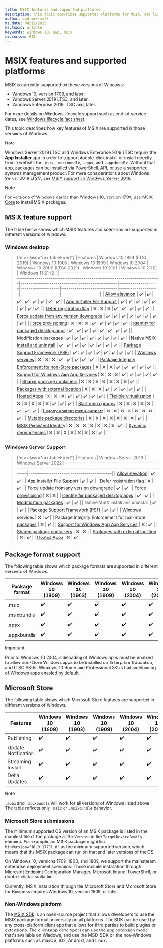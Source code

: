 ```yaml
---
title: MSIX features and supported platforms 
description: This topic describes supported platforms for MSIX, and lists feature additions by release. 
author: andreww-msft
ms.date: 04/11/2023
ms.topic: article
keywords: windows 10, uwp, msix
ms.custom: RS5
---
```


# MSIX features and supported platforms

MSIX is currently supported on these versions of Windows:

* Windows 10, version 1709, and later.
* Windows Server 2019 LTSC, and later.
* Windows Enterprise 2019 LTSC and, later.

For more details on Windows lifecycle support such as end-of-service dates, see [Windows lifecycle fact sheet](https://support.microsoft.com/help/13853/windows-lifecycle-fact-sheet).

This topic describes how key features of MSIX are supported in those versions of Windows.

> [!NOTE]
> Windows Server 2019 LTSC and Windows Enterprise 2019 LTSC require the **App Installer** app in order to support double-click install or install directly from a website for `.msix`, `.msixbundle`, `.appx`, and `.appxbundle`. Without that app, packages can be installed via PowerShell, API, or use a supported systems management product. For more considerations about Windows Server 2019 LTSC, see [MSIX support on Windows Server 2019](/windows/msix/msix-server-2019).

> [!NOTE]
> For versions of Windows earlier than Windows 10, version 1709, use [MSIX Core](msix-core/msixcore.md) to install MSIX packages.

## MSIX feature support

The table below shows which MSIX features and scenarios are supported in different versions of Windows.

### Windows desktop


> [!div class="mx-tableFixed"]
| Features                                                                                                                  | Windows 10 1809 (LTSC 2019) | Windows 10 1903    | Windows 10 1909    | Windows 10 2004    | Windows 10 20H2 (LTSC 2021) | Windows 10 21H1    | Windows 10 21H2    | Windows 11 21H2    |
|---------------------------------------------------------------------------------------------------------------------------|-----------------------------|--------------------|--------------------|--------------------|-----------------------------|--------------------|--------------------|--------------------|
| [Allow elevation](/windows/uwp/packaging/app-capability-declarations)                                                     | :heavy_check_mark:          | :heavy_check_mark: | :heavy_check_mark: | :heavy_check_mark: | :heavy_check_mark:          | :heavy_check_mark: | :heavy_check_mark: | :heavy_check_mark: |
| [App Installer File Support](app-installer/installing-windows10-apps-web.md)                                              | :heavy_check_mark:          | :heavy_check_mark: | :heavy_check_mark: | :heavy_check_mark: | :heavy_check_mark:          | :heavy_check_mark: | :heavy_check_mark: | :heavy_check_mark: |
| [Defer registration flag](desktop/managing-your-msix-deployment-update.md)                                                | :x:                         | :x:                | :x:                | :heavy_check_mark: | :heavy_check_mark:          | :heavy_check_mark: | :heavy_check_mark: | :heavy_check_mark: |
| [Force update from any version downgrade](/windows/msix/desktop/managing-your-msix-deployment-targetdevices#upgrade-downgrade-and-architecture-considerations)                         | :heavy_check_mark:          | :heavy_check_mark: | :heavy_check_mark: | :heavy_check_mark: | :heavy_check_mark:          | :heavy_check_mark: | :heavy_check_mark: | :heavy_check_mark: |
| [Force provisioning](desktop/deploy-preinstalled-apps.md#provisioning-packages)        | :x:                         | :x:                | :x:                | :heavy_check_mark: | :heavy_check_mark:          | :heavy_check_mark: | :heavy_check_mark: | :heavy_check_mark: |
| [Identity for packaged desktop apps](package/persistent-identity.md)                                                                                        | :heavy_check_mark:          | :heavy_check_mark: | :heavy_check_mark: | :heavy_check_mark: | :heavy_check_mark:          | :heavy_check_mark: | :heavy_check_mark: | :heavy_check_mark: |
| [Modification packages](modification-packages.md)                                                                         | :heavy_check_mark:          | :heavy_check_mark: | :heavy_check_mark: | :heavy_check_mark: | :heavy_check_mark:          | :heavy_check_mark: | :heavy_check_mark: | :heavy_check_mark: |
| [Native MSIX install and uninstall](packaging-tool/know-your-installer.md)                                                                                         | :heavy_check_mark:          | :heavy_check_mark: | :heavy_check_mark: | :heavy_check_mark: | :heavy_check_mark:          | :heavy_check_mark: | :heavy_check_mark: | :heavy_check_mark: |
| [Package Support Framework (PSF)](psf/package-support-framework-overview.md)                                              | :heavy_check_mark:          | :heavy_check_mark: | :heavy_check_mark: | :heavy_check_mark: | :heavy_check_mark:          | :heavy_check_mark: | :heavy_check_mark: | :heavy_check_mark: |
| [Windows services](packaging-tool/convert-an-installer-with-services.md)                                                  | :x:                         | :x:                | :x:                | :heavy_check_mark: | :heavy_check_mark:          | :heavy_check_mark: | :heavy_check_mark: | :heavy_check_mark: |
| [Package Integrity Enforcement for non-Store packages](package/signing-package-overview.md#package-integrity-enforcement) | :x:                         | :x:                | :x:                | :heavy_check_mark: | :heavy_check_mark:          | :heavy_check_mark: | :heavy_check_mark: | :heavy_check_mark: |
| [Support for Windows App App Services](package/app-package-formats.md#app-services)         | :x:                         | :x:                | :x:                | :heavy_check_mark: | :heavy_check_mark:          | :heavy_check_mark: | :heavy_check_mark: | :heavy_check_mark: |
| [Shared package containers](manage/shared-package-container.md)                             | :x:                         | :x:                | :x:                | :x:                | :x:                         | :x:                | :x:                | :heavy_check_mark: |
| [Packages with external location](/windows/apps/desktop/modernize/grant-identity-to-nonpackaged-apps)                                     | :x:                         | :x:                | :x:                | :heavy_check_mark: | :heavy_check_mark: | :heavy_check_mark: | :heavy_check_mark: | :heavy_check_mark: |
| [Hosted Apps](/windows/uwp/launch-resume/hosted-apps)                                                                     | :x:                         | :x:                | :x:                | :heavy_check_mark: | :heavy_check_mark: | :heavy_check_mark: | :heavy_check_mark: | :heavy_check_mark: |
| [Flexible virtualization](desktop/flexible-virtualization.md) | :x:                         | :x:                | :x:                | :x: | :x:          | :heavy_check_mark: | :heavy_check_mark: | :heavy_check_mark: |
| [Start menu groups](packaging-tool/create-start-group.md) | :x:                         | :x:                | :x:                | :x: | :x:          | :heavy_check_mark: | :heavy_check_mark: | :heavy_check_mark: |
| [Legacy context menu support](packaging-tool/support-legacy-context-menus.md) | :x:                         | :x:                | :x:                | :x: | :x:          |  :x:  |  :x:  | :heavy_check_mark: |
| [Mutable package directories](manage/create-directory.md) | :x:                         | :x:                | :x:                | :x: | :x:          |  :x:  |  :x:  | :heavy_check_mark: |
| [MSIX Persistent Identity](package/persistent-identity.md) | :x:                         | :x:                | :x:                | :x: | :x:          |  :x:  |  :x:  | :heavy_check_mark: |
| [Dynamic dependencies](/windows/apps/desktop/modernize/framework-packages/use-the-dynamic-dependency-api) | :x:                         | :x:                | :x:                | :x: | :x:          |  :x:  |  :x:  | :heavy_check_mark: |

### Windows Server Support

> [!div class="mx-tableFixed"]
| Features                                                                                                                  | Windows Server 2019 | Windows Server 2022 |
|---------------------------------------------------------------------------------------------------------------------------|---------------------|---------------------|
| [Allow elevation](/windows/uwp/packaging/app-capability-declarations)                                                     | :heavy_check_mark:  | :heavy_check_mark:  |
| [App Installer File Support](app-installer/installing-windows10-apps-web.md)                                              | :heavy_check_mark:  | :heavy_check_mark:  |
| [Defer registration flag](desktop/managing-your-msix-deployment-update.md)                                                | :x:                 | :heavy_check_mark:  |
| [Force update from any version downgrade](desktop/managing-your-msix-deployment-targetdevices.md)                         | :heavy_check_mark:  | :heavy_check_mark:  |
| [Force provisioning](desktop/deploy-preinstalled-apps.md#provisioning-packages)                                                                 | :x:                 | :x:                 |
| [Identity for packaged desktop apps](package/persistent-identity.md)                                                      | :heavy_check_mark:  | :heavy_check_mark:  |
| [Modification packages](modification-packages.md)                                                                         | :heavy_check_mark:  | :heavy_check_mark:  |
| Native MSIX install and uninstall                                                                                         | :heavy_check_mark:  | :heavy_check_mark:  |
| [Package Support Framework (PSF)](psf/package-support-framework-overview.md)                                              | :heavy_check_mark:  | :heavy_check_mark:  |
| [Windows services](packaging-tool/convert-an-installer-with-services.md)                                                  | :x:                 | :heavy_check_mark:                 |
| [Package Integrity Enforcement for non-Store packages](package/signing-package-overview.md#package-integrity-enforcement) | :x:                 | :heavy_check_mark:                 |
| [Support for Windows App App Services](package/app-package-formats.md#app-services)                                      | :x:                 | :heavy_check_mark:                 |
| [Shared package containers](manage/shared-package-container.md)                                                           | :x:                 | :x:                 |
| [Packages with external location](/windows/apps/desktop/modernize/grant-identity-to-nonpackaged-apps)                                     | :x:                 | :heavy_check_mark:  |
| [Hosted Apps](/windows/uwp/launch-resume/hosted-apps)                                                                     | :x:                 | :heavy_check_mark:  |

## Package format support

The following table shows which package formats are supported in different versions of Windows.

| Package format | Windows 10 (1809)  | Windows 10 (1903)  | Windows 10 (1909)  | Windows 10 (2004)  | Windows 10 (20H2)  | Windows 10 (21H1)  | Windows 10 (21H2)  | Windows 11 (21H2)  |
|----------------|--------------------|--------------------|--------------------|--------------------|--------------------|--------------------|--------------------|--------------------|
| .msix          | :heavy_check_mark: | :heavy_check_mark: | :heavy_check_mark: | :heavy_check_mark: | :heavy_check_mark: | :heavy_check_mark: | :heavy_check_mark: | :heavy_check_mark: |
| .msixbundle    | :heavy_check_mark: | :heavy_check_mark: | :heavy_check_mark: | :heavy_check_mark: | :heavy_check_mark: | :heavy_check_mark: | :heavy_check_mark: | :heavy_check_mark: |
| .appx          | :heavy_check_mark: | :heavy_check_mark: | :heavy_check_mark: | :heavy_check_mark: | :heavy_check_mark: | :heavy_check_mark: | :heavy_check_mark: | :heavy_check_mark: |
| .appxbundle    | :heavy_check_mark: | :heavy_check_mark: | :heavy_check_mark: | :heavy_check_mark: | :heavy_check_mark: | :heavy_check_mark: | :heavy_check_mark: | :heavy_check_mark: |

> [!Important]
> Prior to Windows 10 2004, sideloading of Windows apps must be enabled to allow non-Store Windows apps to be installed on Enterprise, Education, and LTSC SKUs. Windows 10 Home and Professional SKUs had sideloading of Windows apps enabled by default.

## Microsoft Store

The following table shows which Microsoft Store features are supported in different versions of Windows.

| Features            | Windows 10 (1809)  | Windows 10 (1903)  | Windows 10 (1909)  | Windows 10 (2004)  | Windows 10 (20H2)  | Windows 10 (21H1)  | Windows 10 (21H2)  | Windows 11 (21H2)  |
|---------------------|--------------------|--------------------|--------------------|--------------------|--------------------|--------------------|--------------------|--------------------|
| Publishing          | :heavy_check_mark: | :heavy_check_mark: | :heavy_check_mark: | :heavy_check_mark: | :heavy_check_mark: | :heavy_check_mark: | :heavy_check_mark: | :heavy_check_mark: |
| Update Notification | :heavy_check_mark: | :heavy_check_mark: | :heavy_check_mark: | :heavy_check_mark: | :heavy_check_mark: | :heavy_check_mark: | :heavy_check_mark: | :heavy_check_mark: |
| Streaming Install   | :heavy_check_mark: | :heavy_check_mark: | :heavy_check_mark: | :heavy_check_mark: | :heavy_check_mark: | :heavy_check_mark: | :heavy_check_mark: | :heavy_check_mark: |
| Delta Updates       | :heavy_check_mark: | :heavy_check_mark: | :heavy_check_mark: | :heavy_check_mark: | :heavy_check_mark: | :heavy_check_mark: | :heavy_check_mark: | :heavy_check_mark: |

> [!NOTE]
> `.appx` and `.appxbundle` will work for all versions of Windows listed above. The table reflects only `.msix` or `.msixbundle` behavior.

### Microsoft Store submissions

The minimum supported OS version of an MSIX package is listed in the manifest file of the package as `MinVersion` in the `TargetDeviceFamily` element. For example, an MSIX package might list `MinVersion="10.0.17701.0"` as the minimum supported version, which means that the MSIX package can run on that and later versions of the OS.

On Windows 10, versions 1709, 1803, and 1809, we support the mainstream enterprise deployment scenarios. Those include installation through Microsoft Endpoint Configuration Manager, Microsoft Intune, PowerShell, or double-click installation.

Currently, MSIX installation through the Microsoft Store and Microsoft Store for Business requires Windows 10, version 1809, or later.

### Non-Windows platform

The [MSIX SDK](https://github.com/Microsoft/msix-packaging) is an open-source project that allows developers to use the MSIX package format universally on all platforms. The SDK can be used by any cross-platform client app that allows for third parties to build plugins or extensions. The client app developers can use the app extension model that's available on Windows, and use the MSIX SDK on the non-Windows platforms such as macOS, iOS, Android, and Linux.
